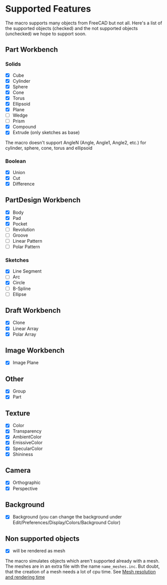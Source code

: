 # Supported Features

The macro supports many objects from FreeCAD but not all. Here's a list of the supported objects (checked) and the not supported objects (unchecked) we hope to support soon.

## Part Workbench

### Solids

- [x] Cube
- [x] Cylinder
- [x] Sphere
- [x] Cone
- [x] Torus
- [x] Ellipsoid
- [x] Plane
- [ ] Wedge
- [ ] Prism
- [x] Compound
- [x] Extrude (only sketches as base)

The macro doesn't support AngleN (Angle, Angle1, Angle2, etc.) for cylinder, sphere, cone, torus and ellipsoid

### Boolean

- [x] Union
- [x] Cut
- [x] Difference

## PartDesign Workbench

- [x] Body
- [x] Pad
- [x] Pocket
- [ ] Revolution
- [ ] Groove
- [ ] Linear Pattern
- [ ] Polar Pattern

### Sketches

- [x] Line Segment
- [ ] Arc
- [x] Circle
- [ ] B-Spline
- [ ] Ellipse

## Draft Workbench

- [x] Clone
- [x] Linear Array
- [x] Polar Array

## Image Workbench

- [x] Image Plane

## Other

- [x] Group
- [x] Part

## Texture

- [x] Color
- [x] Transparency
- [x] AmbientColor
- [x] EmissiveColor
- [x] SpecularColor
- [x] Shininess

## Camera

- [x] Orthographic
- [x] Perspective

## Background

- [x] Background (you can change the background under Edit/Preferences/Display/Colors/Background Color)

## Non supported objects

- [x] will be rendered as mesh

The macro simulates objects which aren't supported already with a mesh. The meshes are in an extra file with the name `name_meshes.inc`. But doubt, that the creation of a mesh needs a lot of cpu time. See [Mesh resolution and rendering time](tipsAndTricks.md#mesh-resolution-and-rendering-time)
